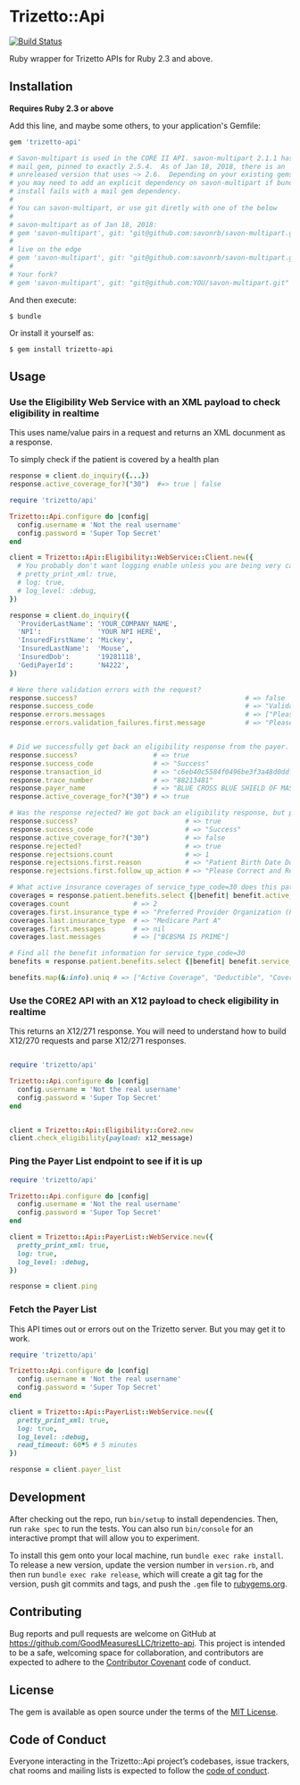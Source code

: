 # Trizetto::Api

[![Build Status](https://travis-ci.org/GoodMeasuresLLC/trizetto-api.svg?branch=master)](https://travis-ci.org/GoodMeasuresLLC/trizetto-api)

Ruby wrapper for Trizetto APIs for Ruby 2.3 and above.

## Installation

<b>Requires Ruby 2.3 or above</b>

Add this line, and maybe some others, to your application's Gemfile:

```ruby
gem 'trizetto-api'

# Savon-multipart is used in the CORE II API. savon-multipart 2.1.1 has the
# mail gem, pinned to exactly 2.5.4.  As of Jan 18, 2018, there is an
# unreleased version that uses ~> 2.6.  Depending on your existing gems
# you may need to add an explicit dependency on savon-multipart if bundle
# install fails with a mail gem dependency.
#
# You can savon-multipart, or use git diretly with one of the below
#
# savon-multipart as of Jan 18, 2018:
# gem 'savon-multipart', git: "git@github.com:savonrb/savon-multipart.git", ref: 'd9a138b6c166cd7c30c28e8888ff19011f8ec071'
#
# live on the edge
# gem 'savon-multipart', git: "git@github.com:savonrb/savon-multipart.git", branch: :master
#
# Your fork?
# gem 'savon-multipart', git: "git@github.com:YOU/savon-multipart.git"
```

And then execute:

    $ bundle

Or install it yourself as:

    $ gem install trizetto-api

## Usage


### Use the Eligibility Web Service with an XML payload to check eligibility in realtime

This uses name/value pairs in a request and returns an XML docunment as a response.

To simply check if the patient is covered by a health plan

```ruby
response = client.do_inquiry({...})
response.active_coverage_for?("30")  #=> true | false
```

```ruby
require 'trizetto/api'

Trizetto::Api.configure do |config|
  config.username = 'Not the real username'
  config.password = 'Super Top Secret'
end

client = Trizetto::Api::Eligibility::WebService::Client.new({
  # You probably don't want logging enable unless you are being very careful to protect PHI in logs
  # pretty_print_xml: true,
  # log: true,
  # log_level: :debug,
})

response = client.do_inquiry({
  'ProviderLastName': 'YOUR_COMPANY_NAME',
  'NPI':              'YOUR NPI HERE',
  'InsuredFirstName': 'Mickey',
  'InsuredLastName':  'Mouse',
  'InsuredDob':       '19281118',
  'GediPayerId':      'N4222',
})

# Were there validation errors with the request?
response.success?                                          # => false
response.success_code                                      # => "ValidationFailure"
response.errors.messages                                   # => ["Please enter InsuranceNum."]response.errors.validation_failures.first.affected_fields  # => ["InsuranceNum"]
response.errors.validation_failures.first.message          # => "Please enter InsuranceNum."


# Did we successfully get back an eligibility response from the payer.
response.success?                   # => true
response.success_code               # => "Success"
response.transaction_id             # => "c6eb40c5584f0496be3f3a48d0ddfd"
response.trace_number               # => "88213481"
response.payer_name                 # => "BLUE CROSS BLUE SHIELD OF MASSACHUSETTS"
response.active_coverage_for?("30") # => true

# Was the response rejected? We got back an eligibility response, but probably the patient wasn't found
response.success?                           # => true
response.success_code                       # => "Success"
response.active_coverage_for?("30")         # => false
response.rejected?                          # => true
response.rejectsions.count                  # => 1
response.rejectsions.first.reason           # => "Patient Birth Date Does Not Match That for the Patient on the Database"
response.rejectsions.first.follow_up_action # => "Please Correct and Resubmit"

# What active insurance coverages of service_type_code=30 does this patient have?
coverages = response.patient.benefits.select {|benefit| benefit.active_coverage? && benefit.service_type_codes.include?("30")}
coverages.count                # => 2
coverages.first.insurance_type # => "Preferred Provider Organization (PPO)"
coverages.last.insurance_type  # => "Medicare Part A"
coverages.first.messages       # => nil
coverages.last.messages        # => ["BCBSMA IS PRIME"]

# Find all the benefit information for service_type_code=30
benefits = response.patient.benefits.select {|benefit| benefit.service_type_codes.include?("30")}

benefits.map(&:info).uniq # => ["Active Coverage", "Deductible", "Coverage Basis", "Out of Pocket (Stop Loss)", "Services Restricted to Following Provider"]

```

### Use the CORE2 API with an X12 payload to check eligibility in realtime

This returns an X12/271 response.  You will need to understand how to build
X12/270 requests and parse X12/271 responses.

```ruby

require 'trizetto/api'

Trizetto::Api.configure do |config|
  config.username = 'Not the real username'
  config.password = 'Super Top Secret'
end


client = Trizetto::Api::Eligibility::Core2.new
client.check_eligibility(payload: x12_message)
```

### Ping the Payer List endpoint to see if it is up

```ruby
require 'trizetto/api'

Trizetto::Api.configure do |config|
  config.username = 'Not the real username'
  config.password = 'Super Top Secret'
end

client = Trizetto::Api::PayerList::WebService.new({
  pretty_print_xml: true,
  log: true,
  log_level: :debug,
})

response = client.ping
```

### Fetch the Payer List

This API times out or errors out on the Trizetto server.  But you may get it to work.

```ruby
require 'trizetto/api'

Trizetto::Api.configure do |config|
  config.username = 'Not the real username'
  config.password = 'Super Top Secret'
end

client = Trizetto::Api::PayerList::WebService.new({
  pretty_print_xml: true,
  log: true,
  log_level: :debug,
  read_timeout: 60*5 # 5 minutes
})

response = client.payer_list

```

## Development

After checking out the repo, run `bin/setup` to install dependencies. Then, run `rake spec` to run the tests. You can also run `bin/console` for an interactive prompt that will allow you to experiment.

To install this gem onto your local machine, run `bundle exec rake install`. To release a new version, update the version number in `version.rb`, and then run `bundle exec rake release`, which will create a git tag for the version, push git commits and tags, and push the `.gem` file to [rubygems.org](https://rubygems.org).

## Contributing

Bug reports and pull requests are welcome on GitHub at https://github.com/GoodMeasuresLLC/trizetto-api. This project is intended to be a safe, welcoming space for collaboration, and contributors are expected to adhere to the [Contributor Covenant](http://contributor-covenant.org) code of conduct.

## License

The gem is available as open source under the terms of the [MIT License](https://opensource.org/licenses/MIT).

## Code of Conduct

Everyone interacting in the Trizetto::Api project’s codebases, issue trackers, chat rooms and mailing lists is expected to follow the [code of conduct](https://github.com/GoodMeasuresLLC/trizetto-api/blob/master/CODE_OF_CONDUCT.md).
